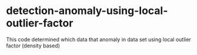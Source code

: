 # detection-anomaly-using-local-outlier-factor
This code determined which data that anomaly in data set using local outlier factor (density based)
